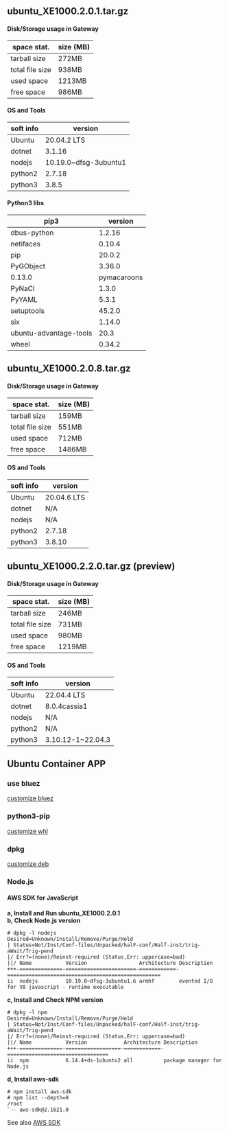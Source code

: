 ## ubuntu_XE1000.2.0.1.tar.gz
#### Disk/Storage usage in Gateway
| space stat. | size (MB) |
|--|--|
| tarball size | 272MB |
| total file size | 938MB |
| used space | 1213MB |
| free space | 986MB |
#### OS and Tools
| soft info | version |
|--|--|
| Ubuntu| 20.04.2 LTS |
| dotnet | 3.1.16 |
| nodejs | 10.19.0~dfsg-3ubuntu1 |
| python2 | 2.7.18 |
| python3 | 3.8.5 |
#### Python3 libs
| pip3 | version |
|--|--|
| dbus-python | 1.2.16 |
| netifaces | 0.10.4 |
| pip | 20.0.2 |
| PyGObject | 3.36.0 |
| 0.13.0 | pymacaroons |
| PyNaCl | 1.3.0 |
| PyYAML | 5.3.1 |
| setuptools | 45.2.0 |
| six | 1.14.0 |
| ubuntu-advantage-tools | 20.3 |
| wheel | 0.34.2 |
## ubuntu_XE1000.2.0.8.tar.gz
#### Disk/Storage usage in Gateway
| space stat. | size (MB) |
|--|--|
| tarball size | 159MB |
| total file size | 551MB |
| used space | 712MB |
| free space | 1486MB |
#### OS and Tools
| soft info | version |
|--|--|
| Ubuntu| 20.04.6 LTS |
| dotnet | N/A |
| nodejs | N/A |
| python2 | 2.7.18 |
| python3 | 3.8.10 |
## ubuntu_XE1000.2.2.0.tar.gz (preview)
#### Disk/Storage usage in Gateway
| space stat. | size (MB) |
|--|--|
| tarball size | 246MB |
| total file size | 731MB |
| used space | 980MB |
| free space | 1219MB |
#### OS and Tools
| soft info | version |
|--|--|
| Ubuntu | 22.04.4 LTS |
| dotnet | 8.0.4cassia1 |
| nodejs | N/A |
| python2 | N/A |
| python3 | 3.10.12-1~22.04.3 |
## Ubuntu Container APP
### use bluez
[customize bluez](bluez_dbus.md)
### python3-pip
[customize whl](python3_pip.md)
### dpkg
[customize deb](dpkg_deb.md)
### Node.js
#### AWS SDK for JavaScript
**a, Install and Run ubuntu_XE1000.2.0.1**  
**b, Check Node.js version**  
```
# dpkg -l nodejs
Desired=Unknown/Install/Remove/Purge/Hold
| Status=Not/Inst/Conf-files/Unpacked/halF-conf/Half-inst/trig-aWait/Trig-pend
|/ Err?=(none)/Reinst-required (Status,Err: uppercase=bad)
||/ Name           Version                 Architecture Description
+++-==============-=======================-============-==================================================
ii  nodejs         10.19.0~dfsg-3ubuntu1.6 armhf        evented I/O for V8 javascript - runtime executable
```
**c, Install and Check NPM version**  
```
# dpkg -l npm
Desired=Unknown/Install/Remove/Purge/Hold
| Status=Not/Inst/Conf-files/Unpacked/halF-conf/Half-inst/trig-aWait/Trig-pend
|/ Err?=(none)/Reinst-required (Status,Err: uppercase=bad)
||/ Name           Version            Architecture Description
+++-==============-==================-============-=================================
ii  npm            6.14.4+ds-1ubuntu2 all          package manager for Node.js
```
**d, Install aws-sdk**  
```
# npm install aws-sdk
# npm list --depth=0  
/root
`-- aws-sdk@2.1621.0
```
See also [AWS SDK](https://www.npmjs.com/package/aws-sdk)

